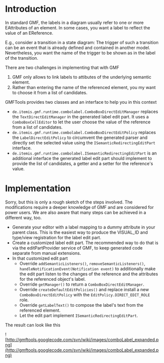 # Introduction #

In standard GMF, the labels in a diagram usually refer to one or more EAttributes of an element. In some cases, you want a label to reflect the value of an EReference.

E.g., consider a transition in a state diagram: The trigger of such a transition can be an event that is already defined and contained in another model. Nevertheless, you want the name of the trigger to be shown as in the label of the transition.

There are two challenges in implementing that with GMF
  1. GMF only allows to link labels to attibutes of the underlying semantic element.
  1. Rather than entering the name of the referenced element, you my want to choose it from a list of candidates.

GMFTools provides two classes and an interface to help you in this context

  * `de.itemis.gmf.runtime.combolabel.ComboBoxDirectEditManager` replaces the `TextDirectEditManager` in the generated label edit part. It uses a `ComboBoxCellEditor` to let the user choose the value of the reference from a list of candidates.
  * `de.itemis.gmf.runtime.combolabel.ComboBoxDirectEditPolicy` replaces the `LabelDirectEditPolicy` to circumvent the generated parser and directly set the selected value using the `ISemanticRedirectingEditPart` interface.
  * `de.itemis.gmf.runtime.combolabel.ISemanticRedirectingEditPart` is an additional interface the generated label edit part should implement to provide the list of candidates, a getter and a setter for the reference's value.


# Implementation #

Sorry, but this is only a rough sketch of the steps involved. The modifications require a deeper knowledge of GMF and are considered for power users. We are also aware that many steps can be achieved in a different way, too.
  * Generate your editor with a label mapping to a dummy attribute in your parent class. This is the easiest way to produce the VISUAL\_ID and type/view registration for the label edit part.
  * Create a customized label edit part. The recommended way to do that is via the editPartProvider service of GMF, to keep generated code separate from manual extensions.
  * In that customized edit part
    * Override `addSemanticListeners()`, `removeSemanticListeners()`, `handleNotificationEvent(Notification event)` to additionally make the edit part listen to the changes of the reference and the attributes for the referenced object's label.
    * Override `getManager()` to return a `ComboBoxDirectEditManager`.
    * Override `createDefaultEditPolicies()` and replace install a new `ComboBoxDirectEditPolicy` with the `EditPolicy.DIRECT_EDIT_ROLE` role.
    * Override `getLabelText()` to compose the label's text from the referenced element.
    * Let the edit part implement `ISemanticRedirectingEditPart`.

The result can look like this

![http://gmftools.googlecode.com/svn/wiki/images/comboLabel_expanded.png](http://gmftools.googlecode.com/svn/wiki/images/comboLabel_expanded.png)